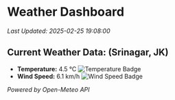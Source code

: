 
# Weather Dashboard

_Last Updated: 2025-02-25 19:08:00_

## Current Weather Data: (Srinagar, JK)
- **Temperature:** 4.5 °C ![Temperature Badge](https://img.shields.io/badge/Temperature-Low%20Temp-blue)
- **Wind Speed:** 6.1 km/h ![Wind Speed Badge](https://img.shields.io/badge/Wind%20Speed-Light%20Wind-blue)

*Powered by Open-Meteo API*
